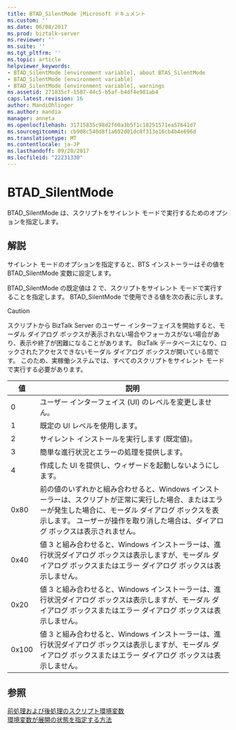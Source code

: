 ```yaml
---
title: BTAD_SilentMode |Microsoft ドキュメント
ms.custom: ''
ms.date: 06/08/2017
ms.prod: biztalk-server
ms.reviewer: ''
ms.suite: ''
ms.tgt_pltfrm: ''
ms.topic: article
helpviewer_keywords:
- BTAD_SilentMode [environment variable], about BTAS_SilentMode
- BTAD_SilentMode [environment variable]
- BTAD_SilentMode [environment variable], warnings
ms.assetid: 271835cf-1587-44c5-b5af-b4df4e981ab4
caps.latest.revision: 16
author: MandiOhlinger
ms.author: mandia
manager: anneta
ms.openlocfilehash: 31715835c98d2f60a3b5f1c18251571ea57641d7
ms.sourcegitcommit: cb908c540d8f1a692d01dc8f313e16cb4b4e696d
ms.translationtype: MT
ms.contentlocale: ja-JP
ms.lasthandoff: 09/20/2017
ms.locfileid: "22231330"
---
```

# <a name="btadsilentmode"></a>BTAD_SilentMode
BTAD_SilentMode は、スクリプトをサイレント モードで実行するためのオプションを指定します。  
  
## <a name="remarks"></a>解説  
 サイレント モードのオプションを指定すると、BTS インストーラーはその値を BTAD_SilentMode 変数に設定します。  
  
 BTAD_SilentMode の既定値は 2 で、スクリプトをサイレント モードで実行することを指定します。 BTAD_SilentMode で使用できる値を次の表に示します。  
  
> [!CAUTION]
>  スクリプトから BizTalk Server のユーザー インターフェイスを開始すると、モーダル ダイアログ ボックスが表示されない場合やフォーカスがない場合があり、表示や終了が困難になることがあります。 BizTalk データベースになり、ロックされたアクセスできないモーダル ダイアログ ボックスが開いている間です。 このため、実稼働システムでは、すべてのスクリプトをサイレント モードで実行する必要があります。  
  
|値|説明|  
|-----------|-----------------|  
|0|ユーザー インターフェイス (UI) のレベルを変更しません。|  
|1|既定の UI レベルを使用します。|  
|2|サイレント インストールを実行します (既定値)。|  
|3|簡単な進行状況とエラーの処理を提供します。|  
|4|作成した UI を提供し、ウィザードを起動しないようにします。|  
|0x80|前の値のいずれかと組み合わせると、Windows インストーラーは、スクリプトが正常に実行した場合、またはエラーが発生した場合に、モーダル ダイアログ ボックスを表示します。 ユーザーが操作を取り消した場合は、ダイアログ ボックスは表示されません。|  
|0x40|値 3 と組み合わせると、Windows インストーラーは、進行状況ダイアログ ボックスは表示しますが、モーダル ダイアログ ボックスまたはエラー ダイアログ ボックスは表示しません。|  
|0x20|値 3 と組み合わせると、Windows インストーラーは、進行状況ダイアログ ボックスは表示しますが、モーダル ダイアログ ボックスまたはエラー ダイアログ ボックスは表示しません。|  
|0x100|値 3 と組み合わせると、Windows インストーラーは、進行状況ダイアログ ボックスは表示しますが、モーダル ダイアログ ボックスまたはエラー ダイアログ ボックスは表示しません。|  
  
## <a name="see-also"></a>参照  
 [前処理および後処理のスクリプト環境変数](../core/pre-and-post-processing-script-environment-variables.md)   
 [環境変数が展開の状態を指定する方法](../core/how-environment-variables-indicate-deployment-state.md)